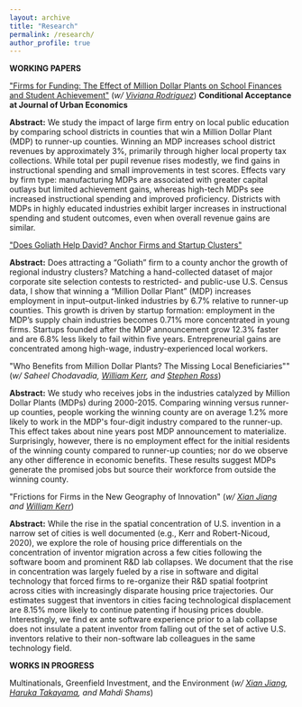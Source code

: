 ```yaml
---
layout: archive
title: "Research"
permalink: /research/
author_profile: true
---
```


**WORKING PAPERS**

["Firms for Funding: The Effect of Million Dollar Plants on School Finances and Student Achievement"](https://papers.ssrn.com/sol3/papers.cfm?abstract_id=4945702) (*w/ [Viviana Rodriguez](https://www.vivianarodriguez.com/)*) **Conditional Acceptance at Journal of Urban Economics**

**Abstract:** We study the impact of large firm entry on local public education by comparing school districts in counties that win a Million Dollar Plant (MDP) to runner-up counties. Winning an MDP increases school district revenues by approximately 3%, primarily through higher local property tax collections. While total per pupil revenue rises modestly, we find gains in instructional spending and small improvements in test scores.  Effects vary by firm type: manufacturing MDPs are associated with greater capital outlays but limited achievement gains, whereas high-tech MDPs see increased instructional spending and improved proficiency. Districts with MDPs in highly educated industries exhibit larger increases in instructional spending and student outcomes, even when overall revenue gains are similar.

["Does Goliath Help David? Anchor Firms and Startup Clusters"](https://papers.ssrn.com/sol3/papers.cfm?abstract_id=3616337)

**Abstract:** Does attracting a “Goliath” firm to a county anchor the growth of regional industry clusters? Matching a hand-collected dataset of major corporate site selection contests to restricted- and public-use U.S. Census data, I show that winning a “Million Dollar Plant” (MDP) increases employment in input–output-linked industries by 6.7% relative to runner-up counties. This growth is driven by startup formation: employment in the MDP’s supply chain industries becomes 0.71% more concentrated in young firms. Startups founded after the MDP announcement grow 12.3% faster and are 6.8% less likely to fail within five years. Entrepreneurial gains are concentrated among high-wage, industry-experienced local workers.

"Who Benefits from Million Dollar Plants? The Missing Local Beneficiaries"" (*w/ Saheel Chodavadia, [William Kerr](https://www.hbs.edu/faculty/Pages/profile.aspx?facId=337265), and [Stephen Ross](https://econ.uconn.edu/ross/)*)

**Abstract:** We study who receives jobs in the industries catalyzed by Million Dollar Plants (MDPs) during 2000-2015. Comparing winning versus runner-up counties, people working the winning county are on average 1.2% more likely to work in the MDP's four-digit industry compared to the runner-up. This effect takes about nine years post MDP announcement to materialize. Surprisingly, however, there is no employment effect for the initial residents of the winning county compared to runner-up counties; nor do we observe any other difference in economic benefits. These results suggest MDPs generate the promised jobs but source their workforce from outside the winning county.

"Frictions for Firms in the New Geography of Innovation" (*w/ [Xian Jiang](https://www.xian-jiang.com/) and [William Kerr](https://www.hbs.edu/faculty/Pages/profile.aspx?facId=337265)*)

**Abstract:** While the rise in the spatial concentration of U.S. invention in a narrow set of cities is well documented (e.g., Kerr and Robert-Nicoud, 2020), we explore the role of housing price differentials on the concentration of inventor migration across a few cities following the software boom and prominent R&D lab collapses. We document that the rise in concentration was largely fueled by a rise in software and digital technology that forced firms to re-organize their R&D spatial footprint across cities with increasingly disparate housing price trajectories. Our estimates suggest that inventors in cities facing technological displacement are 8.15% more likely to continue patenting if housing prices double. Interestingly, we find ex ante software experience prior to a lab collapse does not insulate a patent inventor from falling out of the set of active U.S. inventors relative to their non-software lab colleagues in the same technology field.

**WORKS IN PROGRESS** 

Multinationals, Greenfield Investment, and the Environment (*w/ [Xian Jiang](https://www.xian-jiang.com/), [Haruka Takayama](https://sites.google.com/virginia.edu/haruka-takayama/home), and Mahdi Shams*)

